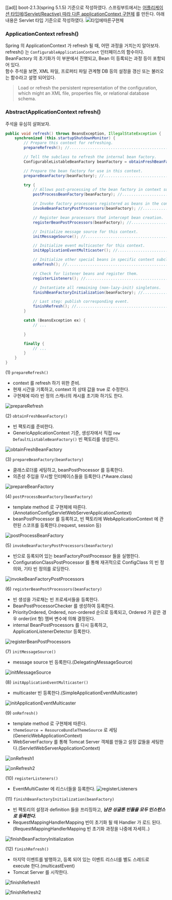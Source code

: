 [[ad]]
boot-2.1.3(spring 5.1.5) 기준으로 작성하였다.
스프링부트에서는 [어플리케이션 타입에(Servlet/Reactive) 따라 다른 applicationContext 구현체](https://pplenty.tistory.com/2) 를 만든다.
아래 내용은 Servlet 타입 기준으로 작성하였다.
![타입에따른구현체](https://t1.daumcdn.net/cfile/tistory/99EB2A505E7A11E432)

### ApplicationContext refresh()
Spring 의 ApplicationContext 가 refresh 될 때, 어떤 과정을 거치는지 알아보자.  
refresh() 는 ```ConfigurableApplicationContext``` 인터페이스의 함수이다. BeanFactory 의 초기화가 이 부분에서 진행되고, Bean 이 등록되는 과정 등이 포함되어 있다.   
함수 주석을 보면, XML 파일, 프로퍼티 파일 관계형 DB 등의 설정을 갱신 또는 불러오는 함수라고 설명 되어있다.
> Load or refresh the persistent representation of the configuration,
> which might an XML file, properties file, or relational database schema.

### AbstractApplicationContext refresh()
주석을 유심히 살펴보자. 
```java
public void refresh() throws BeansException, IllegalStateException {
    synchronized (this.startupShutdownMonitor) {
        // Prepare this context for refreshing. 
        prepareRefresh(); //...........................................................(1)

        // Tell the subclass to refresh the internal bean factory.
        ConfigurableListableBeanFactory beanFactory = obtainFreshBeanFactory(); //.....(2)

        // Prepare the bean factory for use in this context.
        prepareBeanFactory(beanFactory); //............................................(3)

        try {
            // Allows post-processing of the bean factory in context subclasses.
            postProcessBeanFactory(beanFactory); //....................................(4)

            // Invoke factory processors registered as beans in the context.
            invokeBeanFactoryPostProcessors(beanFactory); //...........................(5)

            // Register bean processors that intercept bean creation.
            registerBeanPostProcessors(beanFactory); //................................(6)

            // Initialize message source for this context.
            initMessageSource(); //....................................................(7)

            // Initialize event multicaster for this context.
            initApplicationEventMulticaster(); //......................................(8)

            // Initialize other special beans in specific context subclasses.
            onRefresh(); //............................................................(9)

            // Check for listener beans and register them.
            registerListeners(); //....................................................(10)

            // Instantiate all remaining (non-lazy-init) singletons.
            finishBeanFactoryInitialization(beanFactory); //...........................(11)

            // Last step: publish corresponding event.
            finishRefresh(); //........................................................(12)
        }

        catch (BeansException ex) {
            // ...

        }

        finally {
            // ...
        }
    }
}
```

(1) ```prepareRefresh()```
- context 를 refresh 하기 위한 준비.
- 현재 시간을 기록하고, context 의 상태 값을 true 로 수정한다.
- 구현체에 따라 빈 정의 스캐너의 캐시를 초기화 하기도 한다.

![prepareRefresh](https://t1.daumcdn.net/cfile/tistory/995DC3455E84B37618)

(2) ```obtainFreshBeanFactory()```
- 빈 팩토리를 준비한다.
- GenericApplicationContext 기준, 생성자에서 직접 ```new DefaultListableBeanFactory()``` 빈 팩토리를 생성한다.

![obtainFreshBeanFactory](https://t1.daumcdn.net/cfile/tistory/995B20375E81FD7417)

(3) ```prepareBeanFactory(beanFactory)```
- 클래스로더를 세팅하고, beanPostProcessor 를 등록한다. 
- 의존성 주입을 무시할 인터페이스들을 등록한다.(*Aware.class)

![prepareBeanFactory](https://t1.daumcdn.net/cfile/tistory/99BB643F5E9FFC4C2A)

(4) ```postProcessBeanFactory(beanFactory)```
- template method 로 구현체에 따른다. (AnnotationConfigServletWebServerApplicationContext)     
- beanPostProcessor 를 등록하고, 빈 팩토리에 WebApplicationContext 에 관련된 스코프를 등록한다.(request, session 등)

![postProcessBeanFactory](https://t1.daumcdn.net/cfile/tistory/99FEE9365E81FC0B16)

(5) ```invokeBeanFactoryPostProcessors(beanFactory)```
- 빈으로 등록되어 있는 beanFactoryPostProcessor 들을 실행한다.
- ConfigurationClassPostProcessor 를 통해 재귀적으로 ConfigClass 의 빈 정의와, 기타 빈 정의를 로딩한다.

![invokeBeanFactoryPostProcessors](https://t1.daumcdn.net/cfile/tistory/99AD1C495E8204141F)

(6) ```registerBeanPostProcessors(beanFactory)```
- 빈 생성을 가로채는 빈 프로세서들을 등록한다.
- BeanPostProcessorChecker 를 생성하여 등록한다.
- PriorityOrdered, Ordered, non-ordered 순으로 등록되고, Ordered 가 같은 경우 order(int 형) 멤버 변수에 의해 결정된다.
- internal BeanPostProcessors 를 다시 등록하고, ApplicationListenerDetector 등록한다.

![registerBeanPostProcessors](https://t1.daumcdn.net/cfile/tistory/99A6D1495E8204140C)

(7) ```initMessageSource()```
- message source 빈 등록한다.(DelegatingMessageSource)

![initMessageSource](https://t1.daumcdn.net/cfile/tistory/99F3F8495E8204141C)

(8) ```initApplicationEventMulticaster()```
- multicaster 빈 등록한다.(SimpleApplicationEventMulticaster)

![initApplicationEventMulticaster](https://t1.daumcdn.net/cfile/tistory/99995E3E5E8205321C)

(9) ```onRefresh()```
- template method 로 구현체에 따른다.  
- ```themeSource = ResourceBundleThemeSource``` 로 세팅(GenericWebApplicationContext)   
- WebServerFactory 를 통해 Tomcat Server 객체를 만들고 설정 값들을 세팅한다.(ServletWebServerApplicationContext)

![onRefresh1](https://t1.daumcdn.net/cfile/tistory/99E7D0495E82041516)

![onRefresh2](https://t1.daumcdn.net/cfile/tistory/999CCC385E8207291B)

(10) ```registerListeners()```
- EventMultiCaster 에 리스너들을 등록한다.
![registerListeners](https://t1.daumcdn.net/cfile/tistory/99DECA495E82041510)

(11) ```finishBeanFactoryInitialization(beanFactory)```
- 빈 팩토리의 설정과 definition 들을 프리징하고, ***남은 싱글톤 빈들을 모두 인스턴스로 등록한다.***
- RequestMappingHandlerMapping 빈이 초기화 될 때 Handler 가 로드 된다. (RequestMappingHandlerMapping 빈 초기화 과정을 나중에 자세히..)

![finishBeanFactoryInitialization](https://t1.daumcdn.net/cfile/tistory/9929913F5E8204160E)
         
(12) ```finishRefresh()```
- 마지막 이벤트를 발행하고, 등록 되어 있는 이벤트 리스너를 별도 스레드로 execute 한다.(multicastEvent)
- Tomcat Server 를 시작한다.

![finishRefresh1](https://t1.daumcdn.net/cfile/tistory/992C183F5E8204161B)

![finishRefresh2](https://t1.daumcdn.net/cfile/tistory/99436D3F5E8206C51C)
